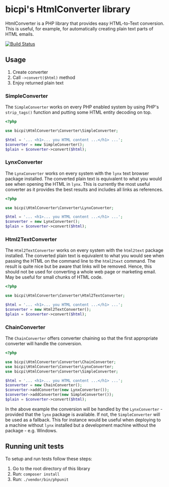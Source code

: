 # bicpi's HtmlConverter library

HtmlConverter is a PHP library that provides easy HTML-to-Text conversion. This is useful, for example, for
automatically creating plain text parts of HTML emails.

[![Build Status](https://travis-ci.org/bicpi/HtmlConverter.svg?branch=master)](https://travis-ci.org/bicpi/HtmlConverter)

## Usage

1. Create converter
2. Call `->convert($html)` method
3. Enjoy returned plain text

### SimpleConverter

The `SimpleConverter` works on every PHP enabled system by using PHP's `strip_tags()` function and putting some HTML
entity decoding on top.

```php
<?php

use bicpi\HtmlConverter\Converter\SimpleConverter;

$html = '... <h1>... you HTML content ...</h1> ...';
$converter = new SimpleConverter();
$plain = $converter->convert($html);
```

### LynxConverter

The `LynxConverter` works on every system with the `lynx` text browser package installed. The converted plain text
is equivalent to what you would see when opening the HTML in `lynx`. This is currently the most useful converter as
it provides the best results and includes all links as references.

```php
<?php

use bicpi\HtmlConverter\Converter\LynxConverter;

$html = '... <h1>... you HTML content ...</h1> ...';
$converter = new LynxConverter();
$plain = $converter->convert($html);
```

### Html2TextConverter

The `Html2TextConverter` works on every system with the `html2text` package installed. The converted plain text
is equivalent to what you would see when passing the HTML on the command line to the `html2text` command. The result
is quite nice but be aware that links will be removed. Hence, this should not be used for converting a whole web page
or marketing email. May be useful for small chunks of HTML code.

```php
<?php

use bicpi\HtmlConverter\Converter\Html2TextConverter;

$html = '... <h1>... you HTML content ...</h1> ...';
$converter = new Html2TextConverter();
$plain = $converter->convert($html);
```

### ChainConverter

The `ChainConverter` offers converter chaining so that the first appropriate converter will handle the conversion.

```php
<?php

use bicpi\HtmlConverter\Converter\ChainConverter;
use bicpi\HtmlConverter\Converter\LynxConverter;
use bicpi\HtmlConverter\Converter\SimpleConverter;

$html = '... <h1>... you HTML content ...</h1> ...';
$converter = new ChainConverter();
$converter->addConverter(new LynxConverter());
$converter->addConverter(new SimpleConverter());
$plain = $converter->convert($html);
```
In the above example the conversion will be handled by the `LynxConverter` - provided that the `lynx` package is
available. If not, the `SimpleConverter` will be used as a fallback. This for instance would be useful when deploying
to a machine without `lynx` installed but a development machine without the package - e.g. Windows.

## Running unit tests

To setup and run tests follow these steps:

1. Go to the root directory of this library
2. Run: `composer install`
3. Run: `./vendor/bin/phpunit`
